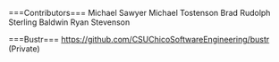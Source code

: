 ===Contributors===
Michael Sawyer
Michael Tostenson
Brad Rudolph
Sterling Baldwin
Ryan Stevenson

===Bustr===
https://github.com/CSUChicoSoftwareEngineering/bustr (Private)
